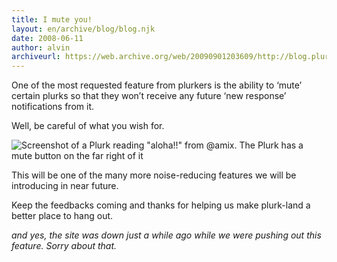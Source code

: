 ```yaml
---
title: I mute you!
layout: en/archive/blog/blog.njk
date: 2008-06-11
author: alvin
archiveurl: https://web.archive.org/web/20090901203609/http://blog.plurk.com/2008/06/11/i-mute-you/
---
```

One of the most requested feature from plurkers is the ability to ‘mute’ certain plurks so that they won’t receive any future ‘new response’ notifications from it.

Well, be careful of what you wish for.

![Screenshot of a Plurk reading "aloha!!" from @amix. The Plurk has a mute button on the far right of it](/media/archive/blog/2008/6/mute/2008-06-10_1917.png)

This will be one of the many more noise-reducing features we will be introducing in near future.

Keep the feedbacks coming and thanks for helping us make plurk-land a better place to hang out.

_and yes, the site was down just a while ago while we were pushing out this feature. Sorry about that._